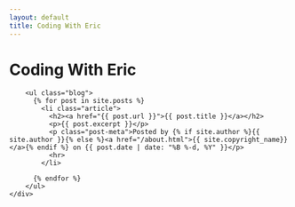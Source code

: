 ```yaml
---
layout: default
title: Coding With Eric
---
```


<div class="jumbotron">
    <div class="container">
        <h1 class="blog-title">Coding With Eric</h1>

        <ul class="blog">
          {% for post in site.posts %}
            <li class="article">
              <h2><a href="{{ post.url }}">{{ post.title }}</a></h2>
              <p>{{ post.excerpt }}</p>
              <p class="post-meta">Posted by {% if site.author %}{{ site.author }}{% else %}<a href="/about.html">{{ site.copyright_name}}</a>{% endif %} on {{ post.date | date: "%B %-d, %Y" }}</p>
              <hr>
            </li>

          {% endfor %}
        </ul>
    </div>
</div>
